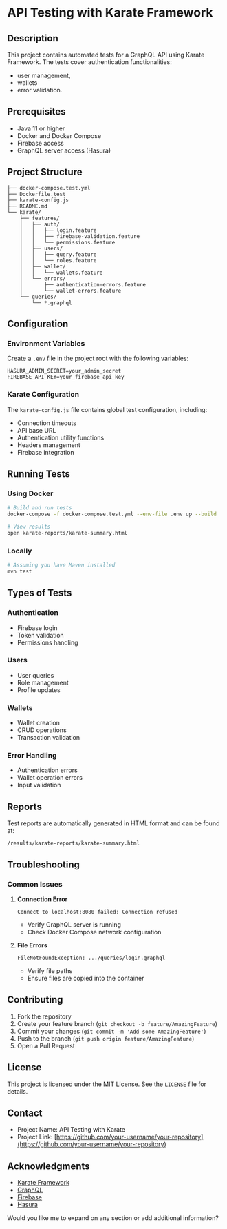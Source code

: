 # API Testing with Karate Framework

## Description
This project contains automated tests for a GraphQL API using Karate Framework. The tests cover authentication functionalities:
- user management,
- wallets
- error validation.

## Prerequisites
- Java 11 or higher
- Docker and Docker Compose
- Firebase access
- GraphQL server access (Hasura)

## Project Structure
```
├── docker-compose.test.yml
├── Dockerfile.test
├── karate-config.js
├── README.md
└── karate/
    ├── features/
    │   ├── auth/
    │   │   ├── login.feature
    │   │   ├── firebase-validation.feature
    │   │   └── permissions.feature
    │   ├── users/
    │   │   ├── query.feature
    │   │   └── roles.feature
    │   ├── wallet/
    │   │   └── wallets.feature
    │   └── errors/
    │       ├── authentication-errors.feature
    │       └── wallet-errors.feature
    └── queries/
        └── *.graphql
```

## Configuration

### Environment Variables
Create a `.env` file in the project root with the following variables:
```env
HASURA_ADMIN_SECRET=your_admin_secret
FIREBASE_API_KEY=your_firebase_api_key
```

### Karate Configuration
The `karate-config.js` file contains global test configuration, including:
- Connection timeouts
- API base URL
- Authentication utility functions
- Headers management
- Firebase integration

## Running Tests

### Using Docker
```bash
# Build and run tests
docker-compose -f docker-compose.test.yml --env-file .env up --build

# View results
open karate-reports/karate-summary.html
```

### Locally
```bash
# Assuming you have Maven installed
mvn test
```

## Types of Tests

### Authentication
- Firebase login
- Token validation
- Permissions handling

### Users
- User queries
- Role management
- Profile updates

### Wallets
- Wallet creation
- CRUD operations
- Transaction validation

### Error Handling
- Authentication errors
- Wallet operation errors
- Input validation

## Reports
Test reports are automatically generated in HTML format and can be found at:
```
/results/karate-reports/karate-summary.html
```

## Troubleshooting

### Common Issues
1. **Connection Error**
   ```
   Connect to localhost:8080 failed: Connection refused
   ```
   - Verify GraphQL server is running
   - Check Docker Compose network configuration

2. **File Errors**
   ```
   FileNotFoundException: .../queries/login.graphql
   ```
   - Verify file paths
   - Ensure files are copied into the container

## Contributing
1. Fork the repository
2. Create your feature branch (`git checkout -b feature/AmazingFeature`)
3. Commit your changes (`git commit -m 'Add some AmazingFeature'`)
4. Push to the branch (`git push origin feature/AmazingFeature`)
5. Open a Pull Request

## License
This project is licensed under the MIT License. See the `LICENSE` file for details.

## Contact
- Project Name: API Testing with Karate
- Project Link: [https://github.com/your-username/your-repository](https://github.com/your-username/your-repository)

## Acknowledgments
- [Karate Framework](https://github.com/karatelabs/karate)
- [GraphQL](https://graphql.org/)
- [Firebase](https://firebase.google.com/)
- [Hasura](https://hasura.io/)

Would you like me to expand on any section or add additional information?